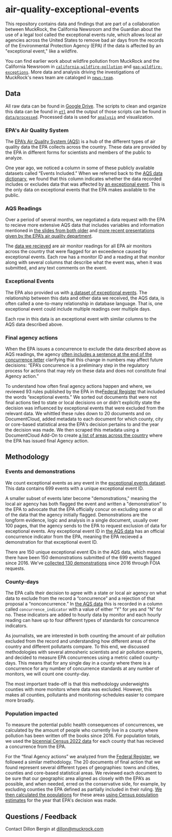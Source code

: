 # air-quality-exceptional-events
This repository contains data and findings that are part of a collaboration between MuckRock, the California Newsroom and the Guardian about the use of a legal tool called the exceptional events rule, which allows local air agencies across the United States to remove bad air days from the records of the Environmental Protection Agency (EPA) if the data is affected by an "exceptional event," like a wildfire. 

You can find earlier work about wildfire pollution from MuckRock and the California Newsroom in [`california-wildfire-pollution`](https://github.com/MuckRock/california-wildfire-pollution) and [`gao-wildfire-exceptions`](https://github.com/MuckRock/gao-wildfire-exceptions). More data and analysis driving the investigations of MuckRock's news team are cataloged in [`news-team`](https://github.com/MuckRock/news-team).

## Data

All raw data can be found in [Google Drive](https://drive.google.com/drive/u/0/folders/1YCLncS7uQkZBWLybMU5tR4OeLuNRIysP). The scripts to clean and organize this data can be found in [`etl`](etl) and the output of those scripts can be found in [`data/processed`](data/processed). Processed data is used for [`analysis`](analysis) and visualization. 

### EPA's Air Quality System 
The [EPA’s Air Quality System (AQS)](https://www.epa.gov/aqs) is a hub of the different types of air quality data the EPA collects across the country. These data are provided by the EPA in different forms for scientists and members of the public to analyze.

One year ago, we noticed a column in some of these publicly available datasets called “Events Included.” When we referred back to the [AQS data dictionary](https://aqs.epa.gov/aqsweb/documents/AQS_Data_Dictionary.html), we found that this column indicates whether the data recorded includes or excludes data that was affected by [an exceptional event](https://www.epa.gov/air-quality-analysis/treatment-air-quality-data-influenced-exceptional-events-homepage-exceptional). This is the only data on exceptional events that the EPA makes available to the public. 

### AQS Readings 
Over a period of several months, we negotiated a data request with the EPA to recieve more extensive AQS data that includes variables and information mentioned in [the slides from both older](https://www.epa.gov/sites/default/files/2018-05/documents/webinar_on_exceptional_events_mitigation_plans_20180418_508.pdf) and [more recent presentations given by the EPA’s air quality department](https://cleanairact.org/wp-content/uploads/2022/05/Exceptional-Events-Program-Updates-Beth-Palma.pdf). 

The [data we recieved](https://drive.google.com/file/d/1bSQ8-3ljmUkrWKIxyuSHIbUxDc4qxdiZ/view?usp=drive_link) are air monitor readings for all EPA air monitors across the country that were flagged for an exceedence caused by exceptional events. Each row has a monitor ID and a reading at that monitor along with several columns that describe what the event was, when it was submitted, and any text comments on the event. 


### Exceptional Events 
The EPA also provided us with [a dataset of exceptional events](https://docs.google.com/spreadsheets/d/13AODNzQFGAAyaNCHSm7ROTk65_4_0FKU/edit?usp=drive_link&ouid=106876771194730767051&rtpof=true&sd=true). The relationship between this data and other data we received, the AQS data, is often called a one-to-many relationship in database language. That is, one exceptional event could include multiple readings over multiple days. 

Each row in this data is an exceptional event with similar columns to the AQS data described above. 

### Final agency actions 
When the EPA issues a concurrence to exclude the data described above as AQS readings, the agency [often includes a sentence at the end of the concurrence letter](https://www.documentcloud.org/documents/23843798-gbuapcd_2020_wildfirepm10_epa_concurrence_letter) clarifying that this change in numbers may affect future decisions: “EPA’s concurrence is a preliminary step in the regulatory process for actions that may rely on these data and does not constitute final Agency action.”  

To understand how often final agency actions happen and where, we reviewed 93 rules published by the EPA in the[Federal Register](https://www.federalregister.gov/) that included the words “exceptional events.” We sorted out documents that were not final actions tied to state or local decisions on or didn’t explicitly state the decision was influenced by exceptional events that were excluded from the relevant data. We whittled these rules down to 20 documents and on DocumentCloud, added metadata to each document for which county, city or core-based statistical area the EPA's decision pertains to and the year the decision was made. We then scraped this metadata using a DocumentCloud Add-On to create [a list of areas across the country](data/processed/federal_register_reshaped.csv) where the EPA has issued final Agency action. 

## Methodology 
### Events and demonstrations 
We count exceptional events as any event in the [exceptional events dataset](https://docs.google.com/spreadsheets/d/13AODNzQFGAAyaNCHSm7ROTk65_4_0FKU/edit?usp=drive_link&ouid=106876771194730767051&rtpof=true&sd=true). This data contains 699 events with a unique exceptional event ID. 

A smaller subset of events later become "demonstrations," meaning the local air agency has both flagged the event and written a "demonstration" to the EPA to advocate that the EPA officially concur on excluding some or all of the data that the agency initially flagged. Demonstrations are the longform evidence, logic and analysis in a single document, usually over 100 pages, that the agency sends to the EPA to request exclusion of data for exceptional events. Any exceptional event ID in [the AQS data](https://drive.google.com/file/d/1bSQ8-3ljmUkrWKIxyuSHIbUxDc4qxdiZ/view?usp=drive_link) has an official concurrence indicator from the EPA, meaning the EPA recieved a demonstration for that exceptional event ID. 

There are 150 unique exceptional event IDs in the AQS data, which means there have been 150 demonstrations submitted of the 699 events flagged since 2016. We’ve [collected 130 demonstrations](https://www.documentcloud.org/app?q=%2Bproject%3Aair-quality-exceptions-212458%20%2Bdata_type%3A%22final_demonstration%22) since 2016 through FOIA requests. 

### County-days 
The EPA calls their decision to agree with a state or local air agency on what data to exclude from the record a “concurrence” and a rejection of that proposal a “nonconcurrence.” In [the AQS data](https://drive.google.com/file/d/1bSQ8-3ljmUkrWKIxyuSHIbUxDc4qxdiZ/view?usp=drive_link) this is recorded in a column called `concurrence_indicator` with a value of either "Y" for yes and "N" for no. These indicators are added to hourly data by monitor and each hourly reading can have up to four different types of standards for concurrence indicators.

As journalists, we are interested in both counting the amount of air pollution excluded from the record and understanding how different areas of the country and different pollutants compare. To this end, we discussed methodologies with several atmosheric scientists and air pollution experts, and decided to measure EPA concurrences using a metric called county-days. This means that for any single day in a county where there is a concurrence for any number of concurrence standards at any number of monitors, we will count one county-day. 

The most important trade-off is that this methodology underweights counties with more monitors where data was excluded. However, this makes all counties, pollutants and monitoring-schedules easier to compare more broadly. 

### Population impacted 

To measure the potential public health consequences of concurrences, we calculated by the amount of people who currently live in a county where pollution has been written off the books since 2016. For population totals, we used the [bicennial Census 2022 data](https://drive.google.com/file/d/1a1rvxFBCJDeip6ynlteJWJFGdYHqN4ny/view?usp=sharing) for each county that has recieved a concurrence from the EPA. 

For the “final Agency actions” we analyzed from the [Federal Register](https://www.federalregister.gov/), we followed a similar methodology. The 20 documents of final action that we found represent several different types of geographies: towns and cities, counties and core-based statistical areas. We reviewed each document to be sure that our geographic area aligned as closely with the EPA’s as possible, and when needed, erred on the conservative side, for example, by excluding counties the EPA defined as partially included in their ruling. [We then calculated the populations](etl/federal_register_pop_estimates.R) for these areas [using Census population estimates](data/processed/cesnsus) for the year that EPA's decision was made. 


## Questions / Feedback
Contact Dillon Bergin at dillon@muckrock.com
